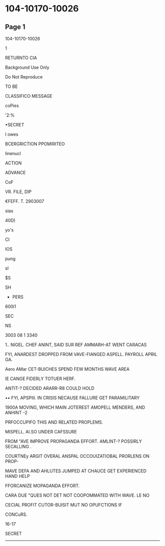 # 104-10170-10026

## Page 1

104-10170-10026

1

RETURNTO CIA

Background Use Only

Do Not Reproduce

TO BE

CLASSIFICO MESSAGE

coPies

'2:%

•SECRET

I owes

BCERGRICTION PPOMIRITEO

linenucl

ACTION

ADVANCE

CoF

VR. FILE, DIP

€FEFF. T. 2903007

sias

40D)

yo's

CI

IOS

pung

sI

$S

SH

- PERS

600i1

SEC

NS

3003 08 1 3340

1.. NIGEL. CHEF ANINT, SAID SUR REF AMMARH-AT WENT CARACAS

FYI, ANARDEST DROPPED FROM VAVE-FIANGED ASPELL. PAYROLL APRIL GA.

Aero AMar CET-BUICHES SPEND FEW MONTHS WAVE AREA

IE CANGE FIDERLY TOTUER HERF.

ANTIT-? DECIDED ARARR-R8 COULD HOLD

•• FYI, APSPIII. IN CRISIS NECAUSE FALLURE GET PARAMILITARY

1900A MOVING, WHICH MAIN JOTEREST AMOPELL MENDERS, AND ANHINT -2

PRFOCCUPIFO THIS AND RELATED PROPLEMS.

MISPELL. AI.SO UNDER CAFSSURE

FROM "AVE IMPROVE PROPAGANDA EFFORT. AMLINT-? POSSIRLY SECALLING .

COURTNEy ARGIT OVERAL ANSPAL OCCOUIZATIOBAL PRORLENS ON PROP-

MAVE DEFA AND AHLUTES JUMPED AT CHAUCE GET EXPERIENCED HAND HELP

FFORCANIZE MOPAGANDA EFFORT.

CARA DUE "QUES NOT DET NOT COOPOMMATED WITH WAVE. LE NO

CECIAL PROFIT CUTOR-BUISIT MUT NO OPUFCTIONS IF

CONCuRS.

16-17

SECRET

---

